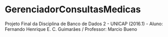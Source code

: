 # GerenciadorConsultasMedicas
Projeto Final da Disciplina de Banco de Dados 2 - UNICAP (2016.1) - Aluno: Fernando Henrique E. C. Guimarães / Professor: Marcio Bueno
